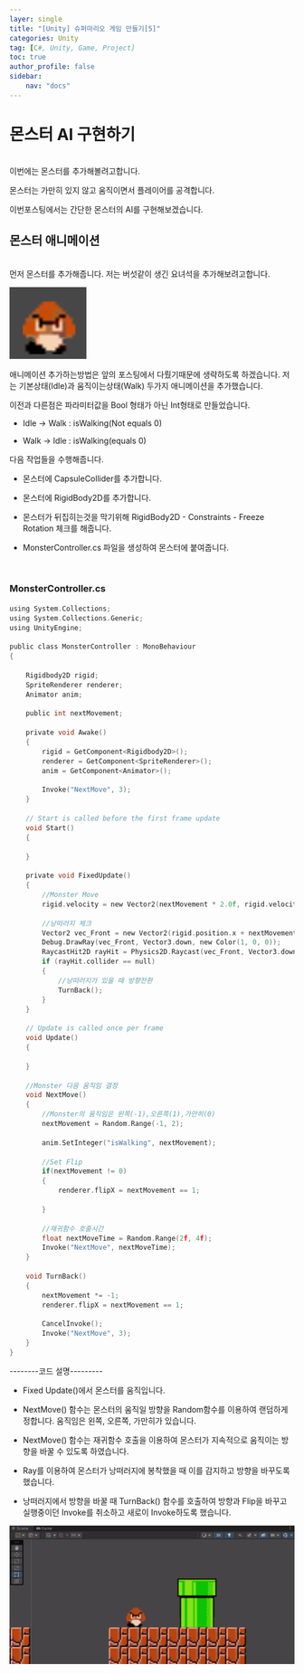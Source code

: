 ```yaml
---
layer: single
title: "[Unity] 슈퍼마리오 게임 만들기[5]"
categories: Unity
tag: [C#, Unity, Game, Project]
toc: true
author_profile: false
sidebar: 
    nav: "docs"
---
```




# 몬스터 AI 구현하기

<br/>
이번에는 몬스터를 추가해볼려고합니다.

몬스터는 가만히 있지 않고 움직이면서 플레이어를 공격합니다.

이번포스팅에서는 간단한 몬스터의 AI를 구현해보겠습니다.
<br/>




## 몬스터 애니메이션

<br/>
먼저 몬스터를 추가해줍니다. 저는 버섯같이 생긴 요녀석을 추가해보려고합니다.

![image](/images/2023-07-25/capture_1.png)


애니메이션 추가하는방법은 앞의 포스팅에서 다뤘기때문에 생략하도록 하겠습니다.
저는 기본상태(Idle)과 움직이는상태(Walk) 두가지 애니메이션을 추가했습니다.

이전과 다른점은 파라미터값을 Bool 형태가 아닌 Int형태로 만들었습니다.

- Idle -> Walk : isWalking(Not equals 0)

- Walk -> Idle : isWalking(equals 0)

다음 작업들을 수행해줍니다.

- 몬스터에 CapsuleCollider를 추가합니다.

- 몬스터에 RigidBody2D를 추가합니다.

- 몬스터가 뒤집히는것을 막기위해 RigidBody2D - Constraints - Freeze Rotation 체크를 해줍니다.

- MonsterController.cs 파일을 생성하여 몬스터에 붙여줍니다.
<br/>


### MonsterController.cs

```C
using System.Collections;
using System.Collections.Generic;
using UnityEngine;

public class MonsterController : MonoBehaviour
{

    Rigidbody2D rigid;
    SpriteRenderer renderer;
    Animator anim;

    public int nextMovement;

    private void Awake()
    {
        rigid = GetComponent<Rigidbody2D>();
        renderer = GetComponent<SpriteRenderer>();
        anim = GetComponent<Animator>();

        Invoke("NextMove", 3);
    }

    // Start is called before the first frame update
    void Start()
    {

    }

    private void FixedUpdate()
    {
        //Monster Move
        rigid.velocity = new Vector2(nextMovement * 2.0f, rigid.velocity.y);

        //낭떠러지 체크
        Vector2 vec_Front = new Vector2(rigid.position.x + nextMovement * 0.5f, rigid.position.y);
        Debug.DrawRay(vec_Front, Vector3.down, new Color(1, 0, 0));
        RaycastHit2D rayHit = Physics2D.Raycast(vec_Front, Vector3.down, 1, LayerMask.GetMask("Floor"));
        if (rayHit.collider == null)
        {
            //낭떠러지가 있을 때 방향전환
            TurnBack();
        }
    }

    // Update is called once per frame
    void Update()
    {

    }

    //Monster 다음 움직임 결정
    void NextMove()
    {
        //Monster의 움직임은 왼쪽(-1),오른쪽(1),가만히(0)
        nextMovement = Random.Range(-1, 2);

        anim.SetInteger("isWalking", nextMovement);

        //Set Flip
        if(nextMovement != 0)
        {
            renderer.flipX = nextMovement == 1;

        }

        //재귀함수 호출시간
        float nextMoveTime = Random.Range(2f, 4f);
        Invoke("NextMove", nextMoveTime);
    }

    void TurnBack()
    {
        nextMovement *= -1;
        renderer.flipX = nextMovement == 1;

        CancelInvoke();
        Invoke("NextMove", 3);
    }
}
```

--------코드 설명---------

- Fixed Update()에서 몬스터를 움직입니다.

- NextMove() 함수는 몬스터의 움직일 방향을 Random함수를 이용하여 랜덤하게 정합니다. 움직임은 왼쪽, 오른쪽, 가만히가 있습니다.

- NextMove() 함수는 재귀함수 호출을 이용하여 몬스터가 지속적으로 움직이는 방향을 바꿀 수 있도록 하였습니다.

- Ray를 이용하여 몬스터가 낭떠러지에 봉착했을 때 이를 감지하고 방향을 바꾸도록 했습니다.

- 낭떠러지에서 방향을 바꿀 때 TurnBack() 함수를 호출하여 방향과 Flip을 바꾸고 실행중이던 Invoke를 취소하고 새로이 Invoke하도록 했습니다.



![image](/images/2023-07-25/capture_2.gif)